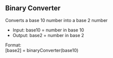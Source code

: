 ## Binary Converter
Converts a base 10 number into a base 2 number
  - Input: base10 = number in base 10
  - Output: base2 = number in base 2

Format:  
[base2] = binaryConverter(base10)
